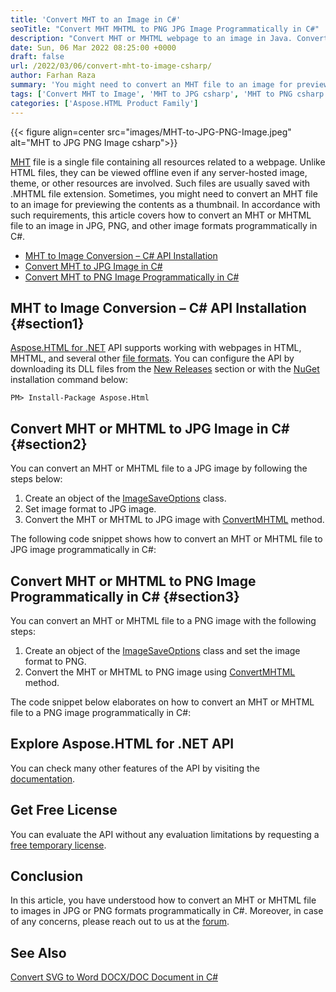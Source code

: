 ```yaml
---
title: 'Convert MHT to an Image in C#'
seoTitle: "Convert MHT MHTML to PNG JPG Image Programmatically in C#"
description: "Convert MHT or MHTML webpage to an image in Java. Convert MHT MHTML to a JPG JPEG or PNG Image programmatically using Java."
date: Sun, 06 Mar 2022 08:25:00 +0000
draft: false
url: /2022/03/06/convert-mht-to-image-csharp/
author: Farhan Raza
summary: 'You might need to convert an MHT file to an image for previewing the contents as a thumbnail. In accordance with such requirements, this article covers how to **convert an MHT or MHTML file to an image in JPG, PNG, and other image formats programmatically in C#.**'
tags: ['Convert MHT to Image', 'MHT to JPG csharp', 'MHT to PNG csharp']
categories: ['Aspose.HTML Product Family']
---
```




{{< figure align=center src="images/MHT-to-JPG-PNG-Image.jpeg" alt="MHT to JPG PNG Image csharp">}}


[MHT][1] file is a single file containing all resources related to a webpage. Unlike HTML files, they can be viewed offline even if any server-hosted image, theme, or other resources are involved. Such files are usually saved with .MHTML file extension. Sometimes, you might need to convert an MHT file to an image for previewing the contents as a thumbnail. In accordance with such requirements, this article covers how to convert an MHT or MHTML file to an image in JPG, PNG, and other image formats programmatically in C#.

*   [MHT to Image Conversion – C# API Installation][2]
*   [Convert MHT to JPG Image in C#][3]
*   [Convert MHT to PNG Image Programmatically in C#][4]

## MHT to Image Conversion – C# API Installation {#section1}

[Aspose.HTML for .NET][5] API supports working with webpages in HTML, MHTML, and several other [file formats][6]. You can configure the API by downloading its DLL files from the [New Releases][7] section or with the [NuGet][8] installation command below:

```
PM> Install-Package Aspose.Html
```

## Convert MHT or MHTML to JPG Image in C# {#section2}

You can convert an MHT or MHTML file to a JPG image by following the steps below:

1.  Create an object of the [ImageSaveOptions][9] class.
2.  Set image format to JPG image.
3.  Convert the MHT or MHTML to JPG image with [ConvertMHTML][10] method.

The following code snippet shows how to convert an MHT or MHTML file to JPG image programmatically in C#:



## Convert MHT or MHTML to PNG Image Programmatically in C# {#section3}

You can convert an MHT or MHTML file to a PNG image with the following steps:

1.  Create an object of the [ImageSaveOptions][11] class and set the image format to PNG.
2.  Convert the MHT or MHTML to PNG image using [ConvertMHTML][12] method.

The code snippet below elaborates on how to convert an MHT or MHTML file to a PNG image programmatically in C#:



## Explore Aspose.HTML for .NET API

You can check many other features of the API by visiting the [documentation][13].

## Get Free License

You can evaluate the API without any evaluation limitations by requesting a [free temporary license][14].

## Conclusion

In this article, you have understood how to convert an MHT or MHTML file to images in JPG or PNG formats programmatically in C#. Moreover, in case of any concerns, please reach out to us at the [forum][15].

## See Also

[Convert SVG to Word DOCX/DOC Document in C#][16]




[1]: https://docs.fileformat.com/web/mht/
[2]: #section1
[3]: #section2
[4]: #section3
[5]: https://products.aspose.com/html/net/
[6]: https://docs.aspose.com/html/net/getting-started/supported-file-formats/
[7]: https://downloads.aspose.com/html/net
[8]: https://www.nuget.org/packages/Aspose.Html/
[9]: https://apireference.aspose.com/html/net/aspose.html.saving/imagesaveoptions
[10]: https://apireference.aspose.com/html/net/aspose.html.converters/converter/methods/convertmhtml/index
[11]: https://apireference.aspose.com/html/net/aspose.html.saving/imagesaveoptions
[12]: https://apireference.aspose.com/html/net/aspose.html.converters/converter/methods/convertmhtml/index
[13]: https://docs.aspose.com/html/net/
[14]: https://purchase.aspose.com/temporary-license
[15]: https://forum.aspose.com/c/html
[16]: https://blog.aspose.com/2022/03/04/convert-svg-word-docx-csharp/




